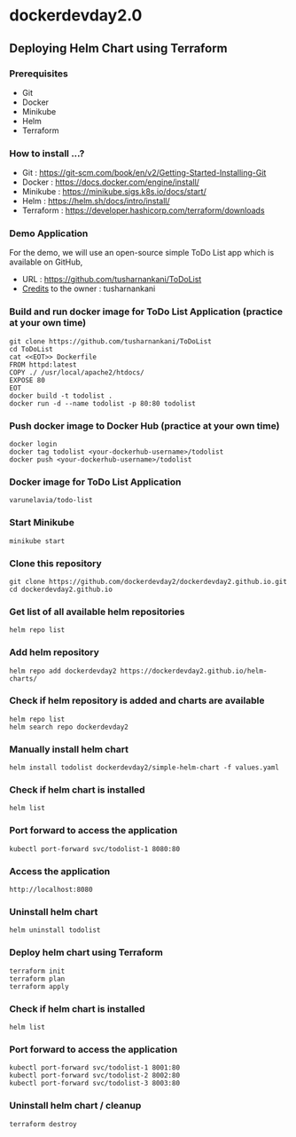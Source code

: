 # dockerdevday2.0

## Deploying Helm Chart using Terraform

### Prerequisites
- Git
- Docker
- Minikube
- Helm
- Terraform


### How to install ...?
- Git : https://git-scm.com/book/en/v2/Getting-Started-Installing-Git
- Docker : https://docs.docker.com/engine/install/
- Minikube : https://minikube.sigs.k8s.io/docs/start/
- Helm : https://helm.sh/docs/intro/install/
- Terraform : https://developer.hashicorp.com/terraform/downloads

### Demo Application
For the demo, we will use an open-source simple ToDo List app which is available on GitHub,
- URL : https://github.com/tusharnankani/ToDoList
- [Credits](credits.md) to the owner : tusharnankani

### Build and run docker image for ToDo List Application (practice at your own time)
```
git clone https://github.com/tusharnankani/ToDoList
cd ToDoList
cat <<EOT>> Dockerfile
FROM httpd:latest
COPY ./ /usr/local/apache2/htdocs/
EXPOSE 80
EOT
docker build -t todolist .
docker run -d --name todolist -p 80:80 todolist
```

### Push docker image to Docker Hub (practice at your own time)
```
docker login
docker tag todolist <your-dockerhub-username>/todolist
docker push <your-dockerhub-username>/todolist
```

### Docker image for ToDo List Application
```
varunelavia/todo-list
```

### Start Minikube
```
minikube start
```

### Clone this repository
```
git clone https://github.com/dockerdevday2/dockerdevday2.github.io.git
cd dockerdevday2.github.io
```

### Get list of all available helm repositories
```
helm repo list
```

### Add helm repository
```
helm repo add dockerdevday2 https://dockerdevday2.github.io/helm-charts/
```

### Check if helm repository is added and charts are available
```
helm repo list
helm search repo dockerdevday2
```

### Manually install helm chart
```
helm install todolist dockerdevday2/simple-helm-chart -f values.yaml
```

### Check if helm chart is installed
```
helm list
```

### Port forward to access the application
```
kubectl port-forward svc/todolist-1 8080:80
```

### Access the application
```
http://localhost:8080
```

### Uninstall helm chart
```
helm uninstall todolist
```

### Deploy helm chart using Terraform
```
terraform init
terraform plan
terraform apply
```

### Check if helm chart is installed
```
helm list
```

### Port forward to access the application
```
kubectl port-forward svc/todolist-1 8001:80
kubectl port-forward svc/todolist-2 8002:80
kubectl port-forward svc/todolist-3 8003:80
```


### Uninstall helm chart / cleanup
```
terraform destroy
```